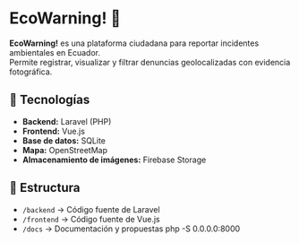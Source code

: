 # EcoWarning! 🌱

**EcoWarning!** es una plataforma ciudadana para reportar incidentes ambientales en Ecuador.  
Permite registrar, visualizar y filtrar denuncias geolocalizadas con evidencia fotográfica.

## 📌 Tecnologías
- **Backend:** Laravel (PHP)
- **Frontend:** Vue.js
- **Base de datos:** SQLite
- **Mapa:** OpenStreetMap
- **Almacenamiento de imágenes:** Firebase Storage

## 📂 Estructura
- `/backend` → Código fuente de Laravel
- `/frontend` → Código fuente de Vue.js
- `/docs` → Documentación y propuestas
php -S 0.0.0.0:8000